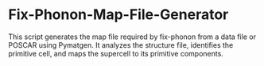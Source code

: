 # Fix-Phonon-Map-File-Generator
This script generates the map file required by fix-phonon from a data file or POSCAR using Pymatgen. It analyzes the structure file, identifies the primitive cell, and maps the supercell to its primitive components.
